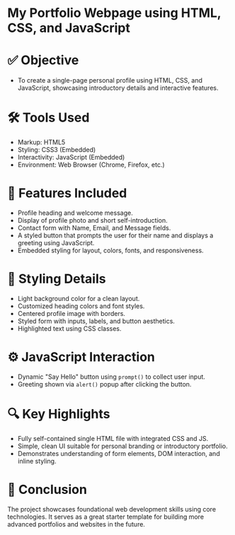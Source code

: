 # **My Portfolio Webpage using HTML, CSS, and JavaScript**


# ✅ Objective
- To create a single-page personal profile using HTML, CSS, and JavaScript, showcasing introductory details and interactive features.

# 🛠 Tools Used
- Markup: HTML5
- Styling: CSS3 (Embedded)
- Interactivity: JavaScript (Embedded)
- Environment: Web Browser (Chrome, Firefox, etc.)

# 🔄 Features Included
- Profile heading and welcome message.
- Display of profile photo and short self-introduction.
- Contact form with Name, Email, and Message fields.
- A styled button that prompts the user for their name and displays a greeting using JavaScript.
- Embedded styling for layout, colors, fonts, and responsiveness.

# 🎨 Styling Details
- Light background color for a clean layout.
- Customized heading colors and font styles.
- Centered profile image with borders.
- Styled form with inputs, labels, and button aesthetics.
- Highlighted text using CSS classes.

# ⚙️ JavaScript Interaction
- Dynamic "Say Hello" button using `prompt()` to collect user input.
- Greeting shown via `alert()` popup after clicking the button.

# 🔍 Key Highlights
- Fully self-contained single HTML file with integrated CSS and JS.
- Simple, clean UI suitable for personal branding or introductory portfolio.
- Demonstrates understanding of form elements, DOM interaction, and inline styling.

# 📌 Conclusion
The project showcases foundational web development skills using core technologies. It serves as a great starter template for building more advanced portfolios and websites in the future.
